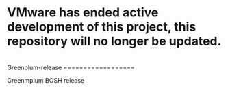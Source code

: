 <h1> VMware has ended active development of this project, this repository will no longer be updated.</h1><br>Greenplum-release
==================

Greenmplum BOSH release
